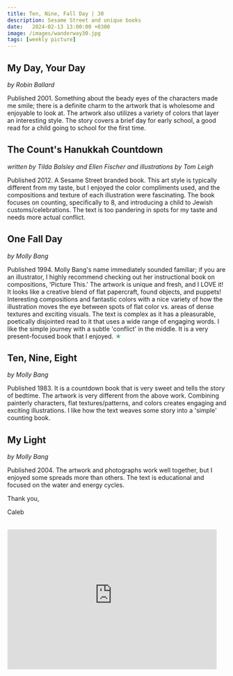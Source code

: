 ```yaml
---
title: Ten, Nine, Fall Day | 30
description: Sesame Street and unique books
date:   2024-02-13 13:00:00 +0300
image: /images/wanderway30.jpg
tags: [weekly picture]
---
```


## My Day, Your Day

*by Robin Ballard*

Published 2001. Something about the beady eyes of the characters made me smile; there is a definite charm to the artwork that is wholesome and enjoyable to look at. The artwork also utilizes a variety of colors that layer an interesting style. The story covers a brief day for early school, a good read for a child going to school for the first time.

## The Count's Hanukkah Countdown

*written by Tilda Balsley and Ellen Fischer and illustrations by Tom Leigh*

Published 2012. A Sesame Street branded book. This art style is typically different from my taste, but I enjoyed the color compliments used, and the compositions and texture of each illustration were fascinating. The book focuses on counting, specifically to 8, and introducing a child to Jewish customs/celebrations. The text is too pandering in spots for my taste and needs more actual conflict.

## One Fall Day

*by Molly Bang*

Published 1994. Molly Bang's name immediately sounded familiar; if you are an illustrator, I highly recommend checking out her instructional book on compositions, 'Picture This.' The artwork is unique and fresh, and I LOVE it! It looks like a creative blend of flat papercraft, found objects, and puppets! Interesting compositions and fantastic colors with a nice variety of how the illustration moves the eye between spots of flat color vs. areas of dense textures and exciting visuals. The text is complex as it has a pleasurable, poetically disjointed read to it that uses a wide range of engaging words. I like the simple journey with a subtle 'conflict' in the middle. It is a very present-focused book that I enjoyed. <h style="color:#5ABB71;">★</h>

## Ten, Nine, Eight

*by Molly Bang*

Published 1983. It is a countdown book that is very sweet and tells the story of bedtime. The artwork is very different from the above work. Combining painterly characters, flat textures/patterns, and colors creates engaging and exciting illustrations. I like how the text weaves some story into a 'simple' counting book. 

## My Light

*by Molly Bang*

Published 2004. The artwork and photographs work well together, but I enjoyed some spreads more than others. The text is educational and focused on the water and energy cycles. 

Thank you,

Caleb <br>
<br>

<iframe src="https://thewanderway.substack.com/embed" width="480" height="320" style="border:1px solid #EEE; background:white;" frameborder="0" scrolling="no"></iframe>